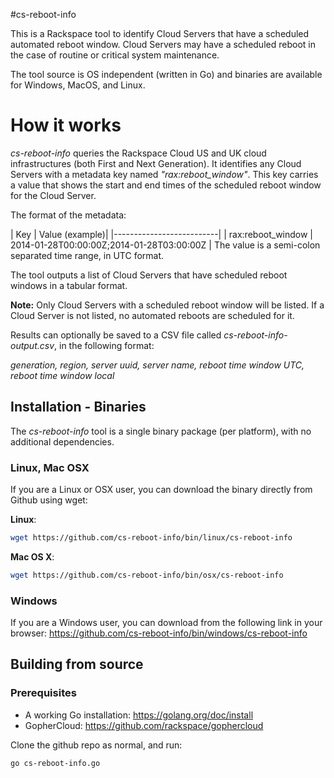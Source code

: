 #cs-reboot-info

This is a Rackspace tool to identify Cloud Servers that have a scheduled automated reboot window. Cloud Servers may have a scheduled reboot in the case of routine or critical system maintenance. 

The tool source is OS independent (written in Go) and binaries are available for Windows, MacOS, and Linux. 

# How it works

*cs-reboot-info* queries the Rackspace Cloud US and UK cloud infrastructures (both First and Next Generation). It identifies any Cloud Servers with a metadata key named *"rax:reboot_window"*. This key carries a value that shows the start and end times of the scheduled reboot window for the Cloud Server. 

The format of the metadata:

| Key | Value  (example)|
|--------------------------|
| rax:reboot_window | 2014-01-28T00:00:00Z;2014-01-28T03:00:00Z |
The value is a semi-colon separated time range, in UTC format. 

The tool outputs a list of Cloud Servers that have scheduled reboot windows in a tabular format. 

**Note:** Only Cloud Servers with a scheduled reboot window will be listed. If a Cloud Server is not listed, no automated reboots are scheduled for it. 

Results can optionally be saved to a CSV file called *cs-reboot-info-output.csv*, in the following format:
    
*generation, region, server uuid, server name, reboot time window UTC, reboot time window local*


## Installation - Binaries

The *cs-reboot-info* tool is a single binary package (per platform), with no additional dependencies.  

### Linux, Mac OSX 

If you are a Linux or OSX user, you can download the binary directly from Github using wget:

**Linux**: 
```bash
wget https://github.com/cs-reboot-info/bin/linux/cs-reboot-info
```
**Mac OS X**: 
```bash
wget https://github.com/cs-reboot-info/bin/osx/cs-reboot-info
```

### Windows 

If you are a Windows user, you can download from the following link in your browser: https://github.com/cs-reboot-info/bin/windows/cs-reboot-info

## Building from source

### Prerequisites
* A working Go installation: https://golang.org/doc/install
* GopherCloud: https://github.com/rackspace/gophercloud

Clone the github repo as normal, and run:

```bash
go cs-reboot-info.go
```

